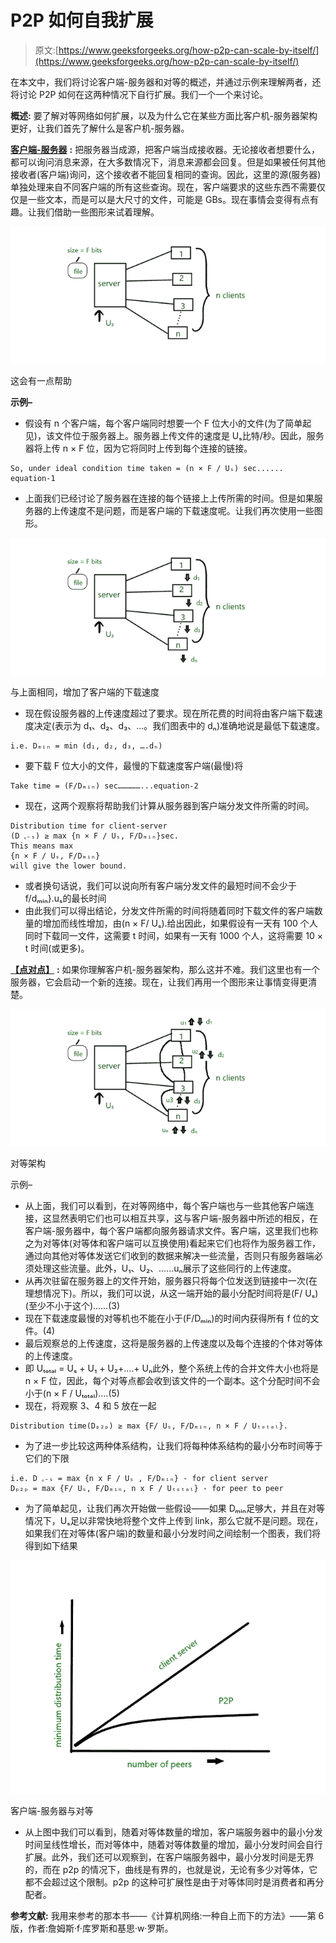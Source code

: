 # P2P 如何自我扩展

> 原文:[https://www.geeksforgeeks.org/how-p2p-can-scale-by-itself/](https://www.geeksforgeeks.org/how-p2p-can-scale-by-itself/)

在本文中，我们将讨论客户端-服务器和对等的概述，并通过示例来理解两者，还将讨论 P2P 如何在这两种情况下自行扩展。我们一个一个来讨论。

**概述:**
要了解对等网络如何扩展，以及为什么它在某些方面比客户机-服务器架构更好，让我们首先了解什么是客户机-服务器。

[**客户端-服务器**](https://www.geeksforgeeks.org/client-server-model/) **:**
把服务器当成源，把客户端当成接收器。无论接收者想要什么，都可以询问消息来源，在大多数情况下，消息来源都会回复。但是如果被任何其他接收者(客户端)询问，这个接收者不能回复相同的查询。因此，这里的源(服务器)单独处理来自不同客户端的所有这些查询。现在，客户端要求的这些东西不需要仅仅是一些文本，而是可以是大尺寸的文件，可能是 GBs。现在事情会变得有点有趣。让我们借助一些图形来试着理解。

![](img/f12638763e273e3f082d11494c5f2830.png)

这会有一点帮助

**示例–**

*   假设有 n 个客户端，每个客户端同时想要一个 F 位大小的文件(为了简单起见)，该文件位于服务器上。服务器上传文件的速度是 Uₛ比特/秒。因此，服务器将上传 n × F 位，因为它将同时上传到每个连接的链接。

```
So, under ideal condition time taken = (n × F / Uₛ) sec...... equation-1
```

*   上面我们已经讨论了服务器在连接的每个链接上上传所需的时间。但是如果服务器的上传速度不是问题，而是客户端的下载速度呢。让我们再次使用一些图形。

![](img/22dfecb97c67ddcc271a81da791bc0f7.png)

与上面相同，增加了客户端的下载速度

*   现在假设服务器的上传速度超过了要求。现在所花费的时间将由客户端下载速度决定(表示为 d₁、d₂、d₃、…。我们图表中的 dₙ)准确地说是最低下载速度。

```
i.e. Dₘᵢₙ = min (d₁, d₂, d₃, ….dₙ)
```

*   要下载 F 位大小的文件，最慢的下载速度客户端(最慢)将

```
Take time = (F/Dₘᵢₙ) sec……………...equation-2
```

*   现在，这两个观察将帮助我们计算从服务器到客户端分发文件所需的时间。

```
Distribution time for client-server 
(D ꜀₋ₛ) ≥ max {n × F / Uₛ, F/Dₘᵢₙ}sec.
This means max 
{n × F / Uₛ, F/Dₘᵢₙ} 
will give the lower bound.
```

*   或者换句话说，我们可以说向所有客户端分发文件的最短时间不会少于 f/dₘᵢₙ}.uₛ的最长时间
*   由此我们可以得出结论，分发文件所需的时间将随着同时下载文件的客户端数量的增加而线性增加，由(n × F/ Uₛ).给出因此，如果假设有一天有 100 个人同时下载同一文件，这需要 t 时间，如果有一天有 1000 个人，这将需要 10 × t 时间(或更多)。

[**【点对点】**](https://www.geeksforgeeks.org/what-is-p2ppeer-to-peer-process/) **:**
如果你理解客户机-服务器架构，那么这并不难。我们这里也有一个服务器，它会启动一个新的连接。现在，让我们再用一个图形来让事情变得更清楚。

![](img/b6563e874470e068d1699fff16307245.png)

对等架构

示例–

*   从上面，我们可以看到，在对等网络中，每个客户端也与一些其他客户端连接，这显然表明它们也可以相互共享，这与客户端-服务器中所述的相反，在客户端-服务器中，每个客户端都向服务器请求文件。客户端，这里我们也称之为对等体(对等体和客户端可以互换使用)看起来它们也将作为服务器工作，通过向其他对等体发送它们收到的数据来解决一些流量，否则只有服务器端必须处理这些流量。此外，U₁、U₂、……uₙ展示了这些同行的上传速度。
*   从再次驻留在服务器上的文件开始，服务器只将每个位发送到链接中一次(在理想情况下)。所以，我们可以说，从这一端开始的最小分配时间将是(F/ Uₛ)(至少不小于这个)……(3)
*   现在下载速度最慢的对等机也不能在小于(F/Dₘᵢₙ)的时间内获得所有 f 位的文件。(4)
*   最后观察总的上传速度，这将是服务器的上传速度以及每个连接的个体对等体的上传速度。
*   即 Uₜₒₜₐₗ = Uₛ + U₁ + U₂+….+ Uₙ此外，整个系统上传的合并文件大小也将是 n × F 位，因此，每个对等点都会收到该文件的一个副本。这个分配时间不会小于(n × F / Uₜₒₜₐₗ)….(5)
*   现在，将观察 3、4 和 5 放在一起

```
Distribution time(Dₚ₂ₚ) ≥ max {F/ Uₛ, F/Dₘᵢₙ, n × F / Uₜₒₜₐₗ}.
```

*   为了进一步比较这两种体系结构，让我们将每种体系结构的最小分布时间等于它们的下限

```
i.e. D ꜀₋ₛ = max {n x F / Uₛ , F/Dₘᵢₙ} - for client server
Dₚ₂ₚ = max {F/ Uₛ, F/Dₘᵢₙ, n x F / Uₜₒₜₐₗ} - for peer to peer
```

*   为了简单起见，让我们再次开始做一些假设——如果 Dₘᵢₙ足够大，并且在对等情况下，Uₛ足以非常快地将整个文件上传到 link，那么它就不是问题。现在，如果我们在对等体(客户端)的数量和最小分发时间之间绘制一个图表，我们将得到如下结果

![](img/60b1bbf9e947955f95b56c749e8ac731.png)

客户端-服务器与对等

*   从上图中我们可以看到，随着对等体数量的增加，客户端服务器中的最小分发时间呈线性增长，而对等体中，随着对等体数量的增加，最小分发时间会自行扩展。此外，我们还可以观察到，在客户端服务器中，最小分发时间是无界的，而在 p2p 的情况下，曲线是有界的，也就是说，无论有多少对等体，它都不会超过这个限制。p2p 的这种可扩展性是由于对等体同时是消费者和再分配者。

**参考文献:**
我用来参考的那本书——《计算机网络:一种自上而下的方法》——第 6 版，作者:詹姆斯·f·库罗斯和基思·w·罗斯。